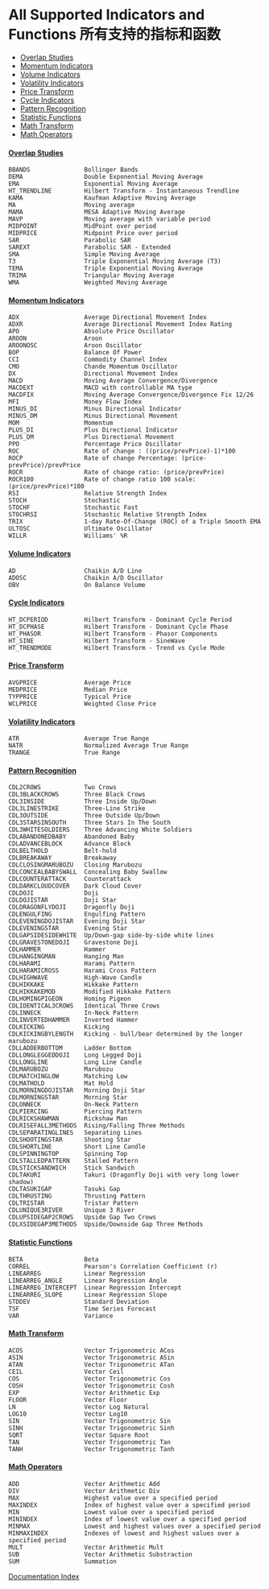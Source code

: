 # All Supported Indicators and Functions 所有支持的指标和函数

* [Overlap Studies](func_groups/overlap_studies.md)
* [Momentum Indicators](func_groups/momentum_indicators.md)
* [Volume Indicators](func_groups/volume_indicators.md)
* [Volatility Indicators](func_groups/volatility_indicators.md)
* [Price Transform](func_groups/price_transform.md)
* [Cycle Indicators](func_groups/cycle_indicators.md)
* [Pattern Recognition](func_groups/pattern_recognition.md)
* [Statistic Functions](func_groups/statistic_functions.md)
* [Math Transform](func_groups/math_transform.md)
* [Math Operators](func_groups/math_operators.md)

#### [Overlap Studies](func_groups/overlap_studies.md)

```
BBANDS               Bollinger Bands
DEMA                 Double Exponential Moving Average
EMA                  Exponential Moving Average
HT_TRENDLINE         Hilbert Transform - Instantaneous Trendline
KAMA                 Kaufman Adaptive Moving Average
MA                   Moving average
MAMA                 MESA Adaptive Moving Average
MAVP                 Moving average with variable period
MIDPOINT             MidPoint over period
MIDPRICE             Midpoint Price over period
SAR                  Parabolic SAR
SAREXT               Parabolic SAR - Extended
SMA                  Simple Moving Average
T3                   Triple Exponential Moving Average (T3)
TEMA                 Triple Exponential Moving Average
TRIMA                Triangular Moving Average
WMA                  Weighted Moving Average
```

#### [Momentum Indicators](func_groups/momentum_indicators.md)

```
ADX                  Average Directional Movement Index
ADXR                 Average Directional Movement Index Rating
APO                  Absolute Price Oscillator
AROON                Aroon
AROONOSC             Aroon Oscillator
BOP                  Balance Of Power
CCI                  Commodity Channel Index
CMO                  Chande Momentum Oscillator
DX                   Directional Movement Index
MACD                 Moving Average Convergence/Divergence
MACDEXT              MACD with controllable MA type
MACDFIX              Moving Average Convergence/Divergence Fix 12/26
MFI                  Money Flow Index
MINUS_DI             Minus Directional Indicator
MINUS_DM             Minus Directional Movement
MOM                  Momentum
PLUS_DI              Plus Directional Indicator
PLUS_DM              Plus Directional Movement
PPO                  Percentage Price Oscillator
ROC                  Rate of change : ((price/prevPrice)-1)*100
ROCP                 Rate of change Percentage: (price-prevPrice)/prevPrice
ROCR                 Rate of change ratio: (price/prevPrice)
ROCR100              Rate of change ratio 100 scale: (price/prevPrice)*100
RSI                  Relative Strength Index
STOCH                Stochastic
STOCHF               Stochastic Fast
STOCHRSI             Stochastic Relative Strength Index
TRIX                 1-day Rate-Of-Change (ROC) of a Triple Smooth EMA
ULTOSC               Ultimate Oscillator
WILLR                Williams' %R
```

#### [Volume Indicators](func_groups/volume_indicators.md)

```
AD                   Chaikin A/D Line
ADOSC                Chaikin A/D Oscillator
OBV                  On Balance Volume
```

#### [Cycle Indicators](func_groups/cycle_indicators.md)

```
HT_DCPERIOD          Hilbert Transform - Dominant Cycle Period
HT_DCPHASE           Hilbert Transform - Dominant Cycle Phase
HT_PHASOR            Hilbert Transform - Phasor Components
HT_SINE              Hilbert Transform - SineWave
HT_TRENDMODE         Hilbert Transform - Trend vs Cycle Mode
```

#### [Price Transform](func_groups/price_transform.md)

```
AVGPRICE             Average Price
MEDPRICE             Median Price
TYPPRICE             Typical Price
WCLPRICE             Weighted Close Price
```

#### [Volatility Indicators](func_groups/volatility_indicators.md)

```
ATR                  Average True Range
NATR                 Normalized Average True Range
TRANGE               True Range
```

#### [Pattern Recognition](func_groups/pattern_recognition.md)

```
CDL2CROWS            Two Crows
CDL3BLACKCROWS       Three Black Crows
CDL3INSIDE           Three Inside Up/Down
CDL3LINESTRIKE       Three-Line Strike
CDL3OUTSIDE          Three Outside Up/Down
CDL3STARSINSOUTH     Three Stars In The South
CDL3WHITESOLDIERS    Three Advancing White Soldiers
CDLABANDONEDBABY     Abandoned Baby
CDLADVANCEBLOCK      Advance Block
CDLBELTHOLD          Belt-hold
CDLBREAKAWAY         Breakaway
CDLCLOSINGMARUBOZU   Closing Marubozu
CDLCONCEALBABYSWALL  Concealing Baby Swallow
CDLCOUNTERATTACK     Counterattack
CDLDARKCLOUDCOVER    Dark Cloud Cover
CDLDOJI              Doji
CDLDOJISTAR          Doji Star
CDLDRAGONFLYDOJI     Dragonfly Doji
CDLENGULFING         Engulfing Pattern
CDLEVENINGDOJISTAR   Evening Doji Star
CDLEVENINGSTAR       Evening Star
CDLGAPSIDESIDEWHITE  Up/Down-gap side-by-side white lines
CDLGRAVESTONEDOJI    Gravestone Doji
CDLHAMMER            Hammer
CDLHANGINGMAN        Hanging Man
CDLHARAMI            Harami Pattern
CDLHARAMICROSS       Harami Cross Pattern
CDLHIGHWAVE          High-Wave Candle
CDLHIKKAKE           Hikkake Pattern
CDLHIKKAKEMOD        Modified Hikkake Pattern
CDLHOMINGPIGEON      Homing Pigeon
CDLIDENTICAL3CROWS   Identical Three Crows
CDLINNECK            In-Neck Pattern
CDLINVERTEDHAMMER    Inverted Hammer
CDLKICKING           Kicking
CDLKICKINGBYLENGTH   Kicking - bull/bear determined by the longer marubozu
CDLLADDERBOTTOM      Ladder Bottom
CDLLONGLEGGEDDOJI    Long Legged Doji
CDLLONGLINE          Long Line Candle
CDLMARUBOZU          Marubozu
CDLMATCHINGLOW       Matching Low
CDLMATHOLD           Mat Hold
CDLMORNINGDOJISTAR   Morning Doji Star
CDLMORNINGSTAR       Morning Star
CDLONNECK            On-Neck Pattern
CDLPIERCING          Piercing Pattern
CDLRICKSHAWMAN       Rickshaw Man
CDLRISEFALL3METHODS  Rising/Falling Three Methods
CDLSEPARATINGLINES   Separating Lines
CDLSHOOTINGSTAR      Shooting Star
CDLSHORTLINE         Short Line Candle
CDLSPINNINGTOP       Spinning Top
CDLSTALLEDPATTERN    Stalled Pattern
CDLSTICKSANDWICH     Stick Sandwich
CDLTAKURI            Takuri (Dragonfly Doji with very long lower shadow)
CDLTASUKIGAP         Tasuki Gap
CDLTHRUSTING         Thrusting Pattern
CDLTRISTAR           Tristar Pattern
CDLUNIQUE3RIVER      Unique 3 River
CDLUPSIDEGAP2CROWS   Upside Gap Two Crows
CDLXSIDEGAP3METHODS  Upside/Downside Gap Three Methods
```

#### [Statistic Functions](func_groups/statistic_functions.md)

```
BETA                 Beta
CORREL               Pearson's Correlation Coefficient (r)
LINEARREG            Linear Regression
LINEARREG_ANGLE      Linear Regression Angle
LINEARREG_INTERCEPT  Linear Regression Intercept
LINEARREG_SLOPE      Linear Regression Slope
STDDEV               Standard Deviation
TSF                  Time Series Forecast
VAR                  Variance
```

#### [Math Transform](func_groups/math_transform.md)

```
ACOS                 Vector Trigonometric ACos
ASIN                 Vector Trigonometric ASin
ATAN                 Vector Trigonometric ATan
CEIL                 Vector Ceil
COS                  Vector Trigonometric Cos
COSH                 Vector Trigonometric Cosh
EXP                  Vector Arithmetic Exp
FLOOR                Vector Floor
LN                   Vector Log Natural
LOG10                Vector Log10
SIN                  Vector Trigonometric Sin
SINH                 Vector Trigonometric Sinh
SQRT                 Vector Square Root
TAN                  Vector Trigonometric Tan
TANH                 Vector Trigonometric Tanh
```

#### [Math Operators](func_groups/math_operators.md)

```
ADD                  Vector Arithmetic Add
DIV                  Vector Arithmetic Div
MAX                  Highest value over a specified period
MAXINDEX             Index of highest value over a specified period
MIN                  Lowest value over a specified period
MININDEX             Index of lowest value over a specified period
MINMAX               Lowest and highest values over a specified period
MINMAXINDEX          Indexes of lowest and highest values over a specified period
MULT                 Vector Arithmetic Mult
SUB                  Vector Arithmetic Substraction
SUM                  Summation
```

[Documentation Index](doc_index.md)
